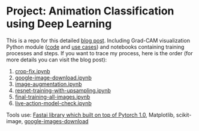 # Project: Animation Classification using Deep Learning

This is a repo for this detailed [blog post](https://quantran.xyz/blog/building-an-image-classification-model-from-a-to-z/). Including Grad-CAM visualization Python module ([code](gradcam.py) and [use cases](gradcam-usecase.ipynb)) and notebooks containing training processes and steps. If you want to trace my process, here is the order (for more details you can visit the blog post):
1. [crop-fix.ipynb](crop-fix.ipynb)
2. [google-image-download.ipynb](google-image-download.ipynb)
3. [image-augmentation.ipynb](image-augmentation.ipynb)
4. [resnet-training-with-upsampling.ipynb](resnet-training-with-upsampling.ipynb)
5. [final-training-all-images.ipynb](final-training-all-images.ipynb)
6. [live-action-model-check.ipynb](live-action-model-check.ipynb)

Tools use: [Fastai library which built on top of Pytorch 1.0](https://github.com/fastai/fastai), Matplotlib, scikit-image, [google-images-download](https://github.com/hardikvasa/google-images-download)
